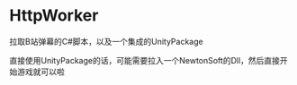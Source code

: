 # HttpWorker
拉取B站弹幕的C#脚本，以及一个集成的UnityPackage

直接使用UnityPackage的话，可能需要拉入一个NewtonSoft的Dll，然后直接开始游戏就可以啦